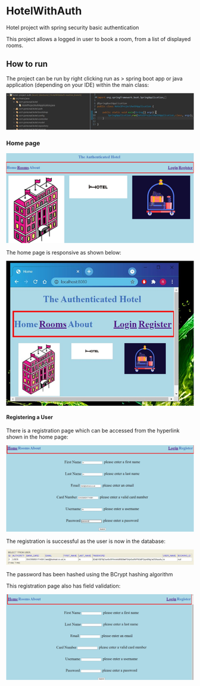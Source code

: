 # HotelWithAuth
Hotel project with spring security basic authentication

This project allows a logged in user to book a room, from a list of displayed rooms.

## How to run

The project can be run by right clicking run as > spring boot app or java application (depending on your IDE) within the main class:

![](https://github.com/RavinderSian/HotelWithAuth/blob/readme_branch/hotel-project-auth/screenshots/How%20to%20Run.JPG)

### Home page

![](https://github.com/RavinderSian/HotelWithAuth/blob/main/hotel-project-auth/screenshots/home_page_full.JPG)

The home page is responsive as shown below:

![](https://github.com/RavinderSian/HotelWithAuth/blob/main/hotel-project-auth/screenshots/home_page_minimized.JPG)

#### Registering a User

There is a registration page which can be accessed from the hyperlink shown in the home page:

![](https://github.com/RavinderSian/HotelWithAuth/blob/readme_branch/hotel-project-auth/screenshots/Register%20Page.JPG)

The registration is successful as the user is now in the database:

![](https://github.com/RavinderSian/HotelWithAuth/blob/readme_branch/hotel-project-auth/screenshots/H2%20User.JPG)

The password has been hashed using the BCrypt hashing algorithm

This registration page also has field validation: 

![](https://github.com/RavinderSian/HotelWithAuth/blob/readme_branch/hotel-project-auth/screenshots/Register%20Validation.JPG)
